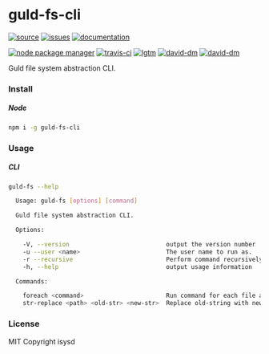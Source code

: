 # guld-fs-cli

[![source](https://img.shields.io/badge/source-bitbucket-blue.svg)](https://bitbucket.org/guld/tech-js-node_modules-guld-fs-cli) [![issues](https://img.shields.io/badge/issues-bitbucket-yellow.svg)](https://bitbucket.org/guld/tech-js-node_modules-guld-fs-cli/issues) [![documentation](https://img.shields.io/badge/docs-guld.tech-green.svg)](https://guld.tech/cli/guld-fs-cli.html)

[![node package manager](https://img.shields.io/npm/v/guld-fs-cli.svg)](https://www.npmjs.com/package/guld-fs-cli) [![travis-ci](https://travis-ci.org/guldcoin/tech-js-node_modules-guld-fs-cli.svg)](https://travis-ci.org/guldcoin/tech-js-node_modules-guld-fs-cli?branch=guld) [![lgtm](https://img.shields.io/lgtm/grade/javascript/b/guld/tech-js-node_modules-guld-fs-cli.svg?logo=lgtm&logoWidth=18)](https://lgtm.com/projects/b/guld/tech-js-node_modules-guld-fs-cli/context:javascript) [![david-dm](https://david-dm.org/guldcoin/tech-js-node_modules-guld-fs-cli/status.svg)](https://david-dm.org/guldcoin/tech-js-node_modules-guld-fs-cli) [![david-dm](https://david-dm.org/guldcoin/tech-js-node_modules-guld-fs-cli/dev-status.svg)](https://david-dm.org/guldcoin/tech-js-node_modules-guld-fs-cli?type=dev)

Guld file system abstraction CLI.

### Install

##### Node

```sh
npm i -g guld-fs-cli
```

### Usage

##### CLI

```sh
guld-fs --help

  Usage: guld-fs [options] [command]

  Guld file system abstraction CLI.

  Options:

    -V, --version                           output the version number
    -u --user <name>                        The user name to run as.
    -r --recursive                          Perform command recursively.
    -h, --help                              output usage information

  Commands:

    foreach <command>                       Run command for each file and/or directory in the given directory.
    str-replace <path> <old-str> <new-str>  Replace old-string with new-string for all files in path.

```

### License

MIT Copyright isysd

